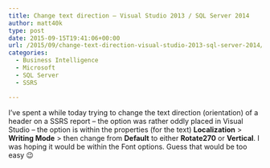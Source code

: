 ```yaml
---
title: Change text direction – Visual Studio 2013 / SQL Server 2014
author: matt40k
type: post
date: 2015-09-15T19:41:06+00:00
url: /2015/09/change-text-direction-visual-studio-2013-sql-server-2014/
categories:
  - Business Intelligence
  - Microsoft
  - SQL Server
  - SSRS

---
```

I&#8217;ve spent a while today trying to change the text direction (orientation) of a header on a SSRS report &#8211; the option was rather oddly placed in Visual Studio &#8211; the option is within the properties (for the text) **Localization** > **Writing Mode** > then change from **Default** to either **Rotate270** or **Vertical**. I was hoping it would be within the Font options. Guess that would be too easy 😉
